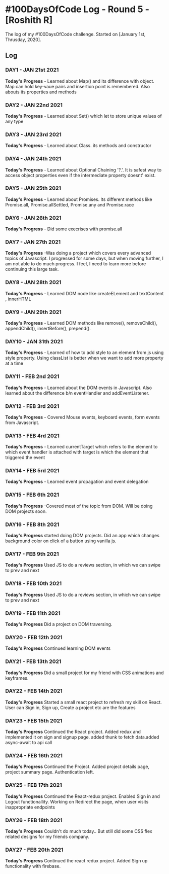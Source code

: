 # #100DaysOfCode Log - Round 5 - [Roshith R]

The log of my #100DaysOfCode challenge. Started on [January 1st, Thrusday, 2020].

## Log

### DAY1 - JAN 21st 2021

**Today's Progress** - Learned about Map() and its difference with object. Map can hold key-vaue pairs and insertion point is remembered. Also abouts its properties and methods

### DAY2 - JAN 22nd 2021

**Today's Progress** - Learned about Set() which let to store unique values of any type

### DAY3 - JAN 23rd 2021

**Today's Progress** - Learned about Class. its methods and constructor

### DAY4 - JAN 24th 2021

**Today's Progress** - Learned about Optional Chaining '?.'. It is safest way to access object properties even if the intermediate property doesnt' exist.

### DAY5 - JAN 25th 2021

**Today's Progress** - Learned about Promises. Its different methods like Promise.all, Promise.allSettled, Promise.any and Promise.race

### DAY6 - JAN 26th 2021

**Today's Progress** - Did some execrises with promise.all

### DAY7 - JAN 27th 2021

**Today's Progress** -Was doing a project which covers every advanced topics of Javascript. I progressed for some days, but when moving further, I am not able to do much progress. I feel, I need to learn more before continuing this large task.

### DAY8 - JAN 28th 2021

**Today's Progress** - Learned DOM node like createELement and textContent , innerHTML

### DAY9 - JAN 29th 2021

**Today's Progress** - Learned DOM methods like remove(), removeChild(), appendChild(), insertBefore(), prepend().

### DAY10 - JAN 31th 2021

**Today's Progress** - Learned of how to add style to an element from js using style property. Using classList is better when we want to add more property at a time

### DAY11 - FEB 2nd 2021

**Today's Progress** - Learned about the DOM events in Javascript. Also learned about the difference b/n eventHandler and addEventListener.

### DAY12 - FEB 3rd 2021

**Today's Progress** - Covered Mouse events, keyboard events, form events from Javascript.

### DAY13 - FEB 4rd 2021

**Today's Progress** - Learned currentTarget which refers to the element to which event handler is attached with target is which the element that triggered the event

### DAY14 - FEB 5rd 2021

**Today's Progress** - Learned event propagation and event delegation

### DAY15 - FEB 6th 2021

**Today's Progress** -Covered most of the topic from DOM. Will be doing DOM projects soon.

### DAY16 - FEB 8th 2021

**Today's Progress** started doing DOM projects. Did an app which changes background color on click of a button using vanilla js.

### DAY17 - FEB 9th 2021

**Today's Progress** Used JS to do a reviews section, in which we can swipe to prev and next

### DAY18 - FEB 10th 2021

**Today's Progress** Used JS to do a reviews section, in which we can swipe to prev and next

### DAY19 - FEB 11th 2021

**Today's Progress** Did a project on DOM traversing.

### DAY20 - FEB 12th 2021

**Today's Progress** Continued learning DOM events

### DAY21 - FEB 13th 2021

**Today's Progress** Did a small project for my friend with CSS animations and keyframes.

### DAY22 - FEB 14th 2021

**Today's Progress** Started a small react project to refresh my skill on React. User can Sign in, Sign up, Create a project etc are the features

### DAY23 - FEB 15th 2021

**Today's Progress** Continued the React project. Added redux and implemented it on sign and signup page. added thunk to fetch data.added async-await to api call

### DAY24 - FEB 16th 2021

**Today's Progress** Continued the Project. Added project details page, project summary page. Authentication left.

### DAY25 - FEB 17th 2021

**Today's Progress** Continued the React-redux project. Enabled Sign in and Logout functionallity. Working on Redirect the page, when user visits inappropriate endpoints

### DAY26 - FEB 18th 2021

**Today's Progress** Couldn't do much today.. But still did some CSS flex related designs for my friends company.

### DAY27 - FEB 20th 2021

**Today's Progress** Continued the react redux project. Added Sign up functionality with firebase.
